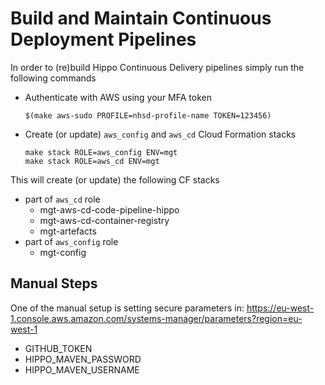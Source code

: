 # Build and Maintain Continuous Deployment Pipelines

In order to (re)build Hippo Continuous Delivery pipelines simply run the following
commands

* Authenticate with AWS using your MFA token
  ```
  $(make aws-sudo PROFILE=nhsd-profile-name TOKEN=123456)
  ```
* Create (or update) `aws_config` and `aws_cd` Cloud Formation stacks
  ```
  make stack ROLE=aws_config ENV=mgt
  make stack ROLE=aws_cd ENV=mgt
  ```

This will create (or update) the following CF stacks

* part of `aws_cd` role
  * mgt-aws-cd-code-pipeline-hippo
  * mgt-aws-cd-container-registry
  * mgt-artefacts
* part of `aws_config` role
  * mgt-config




## Manual Steps

One of the manual setup is setting secure parameters in:
https://eu-west-1.console.aws.amazon.com/systems-manager/parameters?region=eu-west-1

* GITHUB_TOKEN
* HIPPO_MAVEN_PASSWORD
* HIPPO_MAVEN_USERNAME
